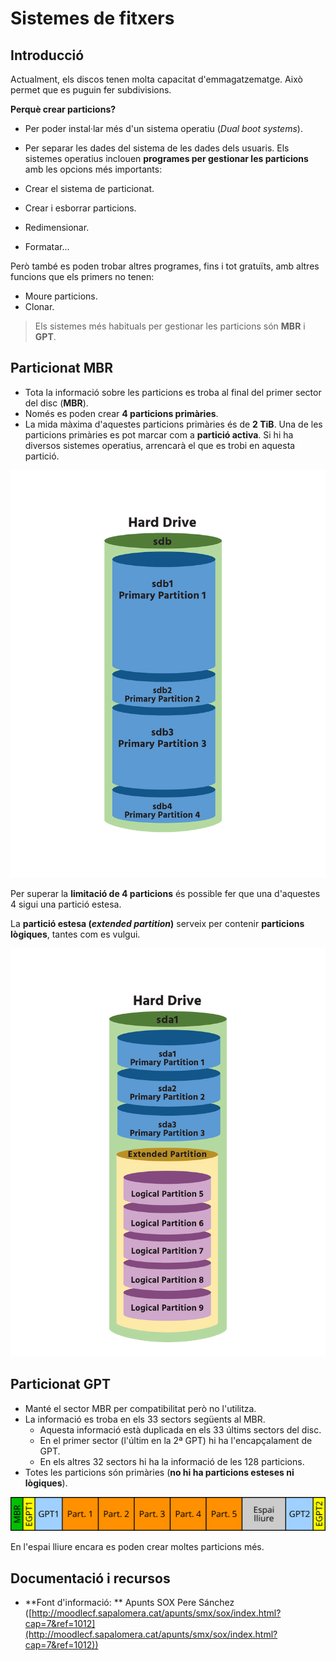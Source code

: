 # Sistemes de fitxers

## Introducció

Actualment, els discos tenen molta capacitat d'emmagatzematge. Això permet que es puguin fer subdivisions.

**Perquè crear particions?**

* Per poder instal·lar més d'un sistema operatiu (_Dual boot systems_). 
* Per separar les dades del sistema de les dades dels usuaris.
Els sistemes operatius inclouen **programes per gestionar les particions** amb les opcions més importants:

* Crear el sistema de particionat.
* Crear i esborrar particions.
* Redimensionar.
* Formatar...

Però també es poden trobar altres programes, fins i tot gratuïts, amb altres funcions que els primers no tenen:

* Moure particions.
* Clonar.

> Els sistemes més habituals per gestionar les particions són **MBR** i **GPT**.

## Particionat MBR

* Tota la informació sobre les particions es troba al final del primer sector del disc (**MBR**).
* Només es poden crear **4 particions primàries**.
* La mida màxima d'aquestes particions primàries és de **2 TiB**.
Una de les particions primàries es pot marcar com a **partició activa**. Si hi ha diversos sistemes operatius, arrencarà el que es trobi en aquesta partició.

![](/assets/uf1-MBR.png)

Per superar la **limitació de 4 particions** és possible fer que una d'aquestes 4 sigui una partició estesa.

La **partició estesa (_extended partition_)** serveix per contenir **particions lògiques**, tantes com es vulgui.

![](/assets/uf1-MBR2.png)

## Particionat GPT

* Manté el sector MBR per compatibilitat però no l'utilitza.
* La informació es troba en els 33 sectors següents al MBR.
  * Aquesta informació està duplicada en els 33 últims sectors del disc.
  * En el primer sector (l'últim en la 2ª GPT) hi ha l'encapçalament de GPT.
  * En els altres 32 sectors hi ha la informació de les 128 particions.
* Totes les particions són primàries (**no hi ha particions esteses ni lògiques**).

![](/assets/uf1-GPT.svg)

En l'espai lliure encara es poden crear moltes particions més.

## Documentació i recursos

* **Font d'informació: ** Apunts SOX Pere Sánchez ([http://moodlecf.sapalomera.cat/apunts/smx/sox/index.html?cap=7&ref=1012](http://moodlecf.sapalomera.cat/apunts/smx/sox/index.html?cap=7&ref=1012))



